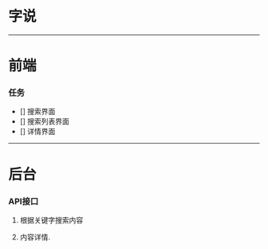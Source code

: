 # 字说

-------
# 前端

### 任务

- [] 搜索界面
- [] 搜索列表界面
- [] 详情界面

-------
# 后台

### API接口

1. 根据关键字搜索内容

2. 内容详情.